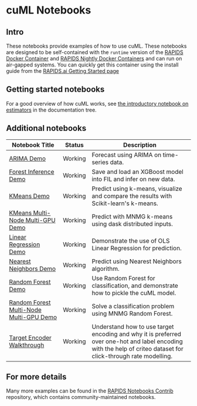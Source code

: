 # cuML Notebooks
## Intro
These notebooks provide examples of how to use cuML.  These notebooks are designed to be self-contained with the `runtime` version of the [RAPIDS Docker Container](https://hub.docker.com/r/rapidsai/rapidsai/) and [RAPIDS Nightly Docker Containers](https://hub.docker.com/r/rapidsai/rapidsai-nightly) and can run on air-gapped systems.  You can quickly get this container using the install guide from the [RAPIDS.ai Getting Started page](https://rapids.ai/start.html#get-rapids)

## Getting started notebooks
For a good overview of how cuML works, see [the introductory notebook
on estimators](../docs/source/estimator_intro.ipynb) in the
documentation tree.

## Additional notebooks
Notebook Title | Status | Description
--- | --- | --- 
[ARIMA Demo](arima_demo.ipynb) | Working | Forecast using ARIMA on time-series data.
[Forest Inference Demo](forest_inference_demo.ipynb) | Working | Save and load an XGBoost model into FIL and infer on new data.
[KMeans Demo](kmeans_demo.ipynb) | Working | Predict using k-means, visualize and compare the results with Scikit-learn's k-means.
[KMeans Multi-Node Multi-GPU Demo](kmeans_mnmg_demo.ipynb) | Working | Predict with MNMG k-means using dask distributed inputs.
[Linear Regression Demo](linear_regression_demo.ipynb) | Working | Demonstrate the use of OLS Linear Regression for prediction.
[Nearest Neighbors Demo](nearest_neighbors_demo.ipynb) | Working | Predict using Nearest Neighbors algorithm.
[Random Forest Demo](random_forest_demo.ipynb) | Working | Use Random Forest for classification, and demonstrate how to pickle the cuML model.
[Random Forest Multi-Node Multi-GPU Demo](random_forest_mnmg_demo.ipynb) | Working | Solve a classification problem using MNMG Random Forest.
[Target Encoder Walkthrough](target_encoder_walkthrough.ipynb) | Working | Understand how to use target encoding and why it is preferred over one-hot and label encoding with the help of criteo dataset for click-through rate modelling.

## For more details
Many more examples can be found in the [RAPIDS Notebooks
Contrib](https://github.com/rapidsai/notebooks-contrib) repository,
which contains community-maintained notebooks.
